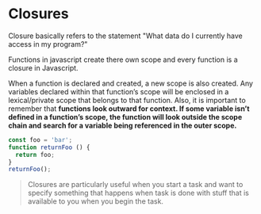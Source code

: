 # Closures

Closure basically refers to the statement "What data do I currently have access in my program?"

Functions in javascript create there own scope and every function is a closure in Javascript. 

When a function is declared and created, a new scope is also created. Any variables declared within that function’s scope will be enclosed in a lexical/private scope that belongs to that function. Also, it is important to remember that **functions look outward for context. If some variable isn’t defined in a function’s scope, the function will look outside the scope chain and search for a variable being referenced in the outer scope.**

```jsx
const foo = 'bar';
function returnFoo () {
  return foo;
}
returnFoo();
```

> Closures are particularly useful when you start a task and want to specify something that happens when task is done with stuff that is available to you when you begin the task.